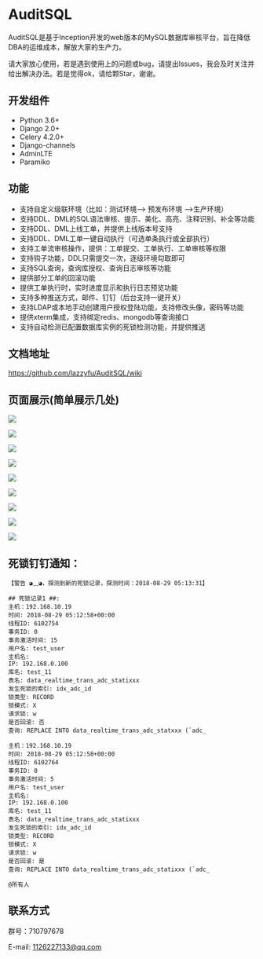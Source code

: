 # AuditSQL

AuditSQL是基于Inception开发的web版本的MySQL数据库审核平台，旨在降低DBA的运维成本，解放大家的生产力。

请大家放心使用，若是遇到使用上的问题或bug，请提出Issues，我会及时关注并给出解决办法。若是觉得ok，请给颗Star，谢谢。


## 开发组件

* Python 3.6+
* Django 2.0+
* Celery 4.2.0+
* Django-channels
* AdminLTE
* Paramiko

## 功能
- 支持自定义级联环境（比如：测试环境--> 预发布环境 -->生产环境）
- 支持DDL、DML的SQL语法审核、提示、美化、高亮、注释识别、补全等功能
- 支持DDL、DML上线工单，并提供上线版本号支持
- 支持DDL、DML工单一键自动执行（可选单条执行或全部执行）
- 支持工单流审核操作，提供：工单提交、工单执行、工单审核等权限
- 支持钩子功能，DDL只需提交一次，逐级环境勾取即可
- 支持SQL查询，查询库授权、查询日志审核等功能
- 提供部分工单的回滚功能
- 提供工单执行时，实时进度显示和执行日志预览功能
- 支持多种推送方式，邮件、钉钉（后台支持一键开关）
- 支持LDAP或本地手动创建用户授权登陆功能，支持修改头像，密码等功能
- 提供xterm集成，支持绑定redis、mongodb等查询接口
- 支持自动检测已配置数据库实例的死锁检测功能，并提供推送


## 文档地址
https://github.com/lazzyfu/AuditSQL/wiki


## 页面展示(简单展示几处)
![](https://github.com/lazzyfu/AuditSQL/blob/master/media/png/login.png)

![](https://github.com/lazzyfu/AuditSQL/blob/master/media/png/profile.png)

![](https://github.com/lazzyfu/AuditSQL/blob/master/media/png/version.png)

![](https://github.com/lazzyfu/AuditSQL/blob/master/media/png/ddl.png)

![](https://github.com/lazzyfu/AuditSQL/blob/master/media/png/test.png)

![](https://github.com/lazzyfu/AuditSQL/blob/master/media/png/perform.png)

![](https://github.com/lazzyfu/AuditSQL/blob/master/media/png/query.png)

![](https://github.com/lazzyfu/AuditSQL/blob/master/media/png/table.png)

![](https://github.com/lazzyfu/AuditSQL/blob/master/media/png/webshell.png)


## 死锁钉钉通知：
```text
【警告 ◕﹏◕，探测到新的死锁记录，探测时间：2018-08-29 05:13:31】

## 死锁记录1 ##:
主机：192.168.10.19
时间: 2018-08-29 05:12:58+00:00
线程ID: 6102754
事务ID: 0
事务激活时间: 15
用户名: test_user
主机名:
IP: 192.168.0.100
库名: test_11
表名: data_realtime_trans_adc_statixxx
发生死锁的索引: idx_adc_id
锁类型: RECORD
锁模式: X
请求锁: w
是否回滚: 否
查询: REPLACE INTO data_realtime_trans_adc_statxxx (`adc_

主机：192.168.10.19
时间: 2018-08-29 05:12:58+00:00
线程ID: 6102764
事务ID: 0
事务激活时间: 5
用户名: test_user
主机名:
IP: 192.168.0.100
库名: test_11
表名: data_realtime_trans_adc_statixxx
发生死锁的索引: idx_adc_id
锁类型: RECORD
锁模式: X
请求锁: w
是否回滚: 是
查询: REPLACE INTO data_realtime_trans_adc_statixxx (`adc_

@所有人
```

## 联系方式

群号：710797678

E-mail: 1126227133@qq.com
